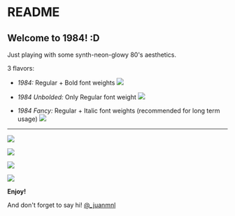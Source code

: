 # README

## Welcome to 1984! :D

Just playing with some synth-neon-glowy 80's aesthetics.

3 flavors:

- _*1984:*_ Regular + Bold font weights
  ![](https://raw.githubusercontent.com/juanmnl/vs-1984/master/screenshots/1984.png)

- _*1984 Unbolded:*_ Only Regular font weight
  ![](https://raw.githubusercontent.com/juanmnl/vs-1984/master/screenshots/1984-unbolded.png)

- _*1984 Fancy:*_ Regular + Italic font weights (recommended for long term usage)
  ![](https://raw.githubusercontent.com/juanmnl/vs-1984/master/screenshots/1984-fancy.png)

---

![](https://raw.githubusercontent.com/juanmnl/vs-1984/master/screenshots/main.jpg)

![](https://raw.githubusercontent.com/juanmnl/vs-1984/master/screenshots/css.jpg)

![](https://raw.githubusercontent.com/juanmnl/vs-1984/master/screenshots/js.jpg)

![](https://raw.githubusercontent.com/juanmnl/vs-1984/master/screenshots/json.jpg)

**Enjoy!**

And don't forget to say hi! [@\_juanmnl](https://twitter.com/_juanmnl)
